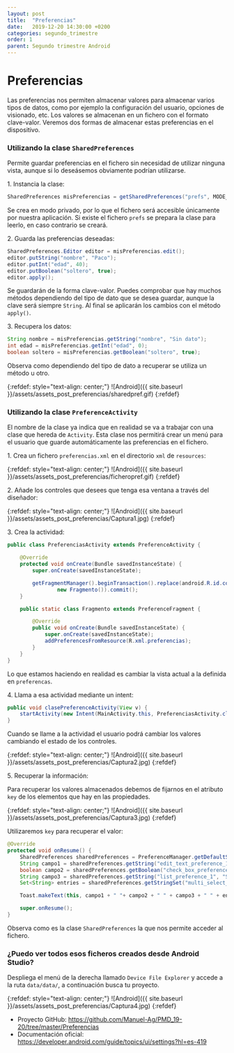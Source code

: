 ```yaml
---
layout: post
title:  "Preferencias"
date:   2019-12-20 14:30:00 +0200
categories: segundo_trimestre
order: 1
parent: Segundo trimestre Android
---
```


# Preferencias

Las preferencias nos permiten almacenar valores para almacenar varios tipos de datos, como por ejemplo la configuración del usuario, opciones de visionado, etc. Los valores se almacenan en un fichero con el formato clave-valor. Veremos dos formas de almacenar estas preferencias en el dispositivo.

### Utilizando la clase `SharedPreferences`

Permite guardar preferencias en el fichero sin necesidad de utilizar ninguna vista, aunque si lo deseásemos obviamente podrían utilizarse.

1\. Instancia la clase:

```java
SharedPreferences misPreferencias = getSharedPreferences("prefs", MODE_PRIVATE);
```
Se crea en modo privado, por lo que el fichero será accesible únicamente por nuestra aplicación. Si existe el fichero `prefs` se prepara la clase para leerlo, en caso contrario se creará.

2\. Guarda las preferencias deseadas:

```java
SharedPreferences.Editor editor = misPreferencias.edit();
editor.putString("nombre", "Paco");
editor.putInt("edad", 40);
editor.putBoolean("soltero", true);
editor.apply();
```

Se guardarán de la forma clave-valor. Puedes comprobar que hay muchos métodos dependiendo del tipo de dato que se desea guardar, aunque la clave será siempre `String`. Al final se aplicarán los cambios con el método `apply()`.

3\. Recupera los datos:

```java
String nombre = misPreferencias.getString("nombre", "Sin dato");
int edad = misPreferencias.getInt("edad", 0);
boolean soltero = misPreferencias.getBoolean("soltero", true);
```

Observa como dependiendo del tipo de dato a recuperar se utiliza un método u otro.

{:refdef: style="text-align: center;"}
![Android]({{ site.baseurl }}/assets/assets_post_preferencias/sharedpref.gif)
{:refdef}


### Utilizando la clase `PreferenceActivity`

El nombre de la clase ya indica que en realidad se va a trabajar con una clase que hereda de `Activity`. Esta clase nos permitirá crear un menú para el usuario que guarde automáticamente las preferencias en el fichero.

1\. Crea un fichero `preferencias.xml` en el directorio `xml` de `resources`:

{:refdef: style="text-align: center;"}
![Android]({{ site.baseurl }}/assets/assets_post_preferencias/ficheropref.gif)
{:refdef}

2\. Añade los controles que desees que tenga esa ventana a través del diseñador:

{:refdef: style="text-align: center;"}
![Android]({{ site.baseurl }}/assets/assets_post_preferencias/Captura1.jpg)
{:refdef}

3\. Crea la actividad:

```java
public class PreferenciasActivity extends PreferenceActivity {

    @Override
    protected void onCreate(Bundle savedInstanceState) {
        super.onCreate(savedInstanceState);

        getFragmentManager().beginTransaction().replace(android.R.id.content,
                new Fragmento()).commit();
    }

    public static class Fragmento extends PreferenceFragment {

        @Override
        public void onCreate(Bundle savedInstanceState) {
            super.onCreate(savedInstanceState);
            addPreferencesFromResource(R.xml.preferencias);
        }
    }
}
```

Lo que estamos haciendo en realidad es cambiar la vista actual a la definida en `preferencas`.

4\. Llama a esa actividad mediante un intent:

```java
public void clasePreferenceActivity(View v) {
    startActivity(new Intent(MainActivity.this, PreferenciasActivity.class));
}
```

Cuando se llame a la actividad el usuario podrá cambiar los valores cambiando el estado de los controles.

{:refdef: style="text-align: center;"}
![Android]({{ site.baseurl }}/assets/assets_post_preferencias/Captura2.jpg)
{:refdef}

5\. Recuperar la información:

Para recuperar los valores almacenados debemos de fijarnos en el atributo `key` de los elementos que hay en las propiedades.

{:refdef: style="text-align: center;"}
![Android]({{ site.baseurl }}/assets/assets_post_preferencias/Captura3.jpg)
{:refdef}

 Utilizaremos `key` para recuperar el valor:

```java
@Override
protected void onResume() {
    SharedPreferences sharedPreferences = PreferenceManager.getDefaultSharedPreferences(this);
    String campo1 = sharedPreferences.getString("edit_text_preference_1","Sin dato");
    boolean campo2 = sharedPreferences.getBoolean("check_box_preference_1", false);
    String campo3 = sharedPreferences.getString("list_preference_1", "Sin selección");
    Set<String> entries = sharedPreferences.getStringSet("multi_select_list_preference_1", new HashSet<String>());

    Toast.makeText(this, campo1 + " "+ campo2 + " " + campo3 + " " + entries.toString(), Toast.LENGTH_SHORT).show();

    super.onResume();
}
```

Observa como es la clase `SharedPreferences` la que nos permite acceder al fichero.

### ¿Puedo ver todos esos ficheros creados desde Android Studio?

Despliega el menú de la derecha llamado `Device File Explorer` y accede a la ruta `data/data/`, a continuación busca tu proyecto.

{:refdef: style="text-align: center;"}
![Android]({{ site.baseurl }}/assets/assets_post_preferencias/Captura4.jpg)
{:refdef}

* Proyecto GitHub: <https://github.com/Manuel-Ag/PMD_19-20/tree/master/Preferencias>
* Documentación oficial: <https://developer.android.com/guide/topics/ui/settings?hl=es-419>
